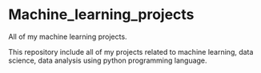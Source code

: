# Machine_learning_projects
All of my machine learning projects.

This repository include all of my projects related to machine learning, data science, data analysis using python programming language.
